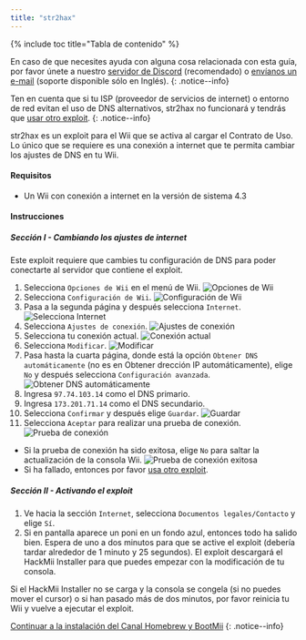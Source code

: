 ```yaml
---
title: "str2hax"
---
```


{% include toc title="Tabla de contenido" %}

En caso de que necesites ayuda con alguna cosa relacionada con esta guía, por favor únete a nuestro [servidor de Discord](https://discord.gg/b4Y7jfD) (recomendado) o [envíanos un e-mail](mailto:support@riiconnect24.net) (soporte disponible sólo en Inglés).
{: .notice--info}

Ten en cuenta que si tu ISP (proveedor de servicios de internet) o entorno de red evitan el uso de DNS alternativos, str2hax no funcionará y tendrás que [usar otro exploit](get-started).
{: .notice--info}

str2hax es un exploit para el Wii que se activa al cargar el Contrato de Uso. Lo único que se requiere es una conexión a internet que te permita cambiar los ajustes de DNS en tu Wii.

#### Requisitos

* Un Wii con conexión a internet en la versión de sistema 4.3

#### Instrucciones

##### Sección I - Cambiando los ajustes de internet

Este exploit requiere que cambies tu configuración de DNS para poder conectarte al servidor que contiene el exploit.

1. Selecciona `Opciones de Wii` en el menú de Wii. ![Opciones de Wii](/images/RiiConnect24/Internet_1.png)
2. Selecciona `Configuración de Wii`. ![Configuración de Wii](/images/RiiConnect24/Internet_2.png)
3. Pasa a la segunda página y después selecciona `Internet`. ![Selecciona Internet](/images/RiiConnect24/Internet_3.png)
4. Selecciona `Ajustes de conexión`. ![Ajustes de conexión](/images/RiiConnect24/Internet_4.png)
5. Selecciona tu conexión actual. ![Conexión actual](/images/RiiConnect24/Internet_5.png)
6. Selecciona `Modificar`. ![Modificar](/images/RiiConnect24/Internet_6.png)
7. Pasa hasta la cuarta página, donde está la opción `Obtener DNS automáticamente` (no es en Obtener drección IP automáticamente), elige `No` y después selecciona `Configuración avanzada`. ![Obtener DNS automáticamente](/images/RiiConnect24/Internet_7.png)
8. Ingresa `97.74.103.14` como el DNS primario.
9. Ingresa `173.201.71.14` como el DNS secundario.
10. Selecciona `Confirmar` y después elige `Guardar`. ![Guardar](/images/RiiConnect24/Internet_10.png)
11. Selecciona `Aceptar` para realizar una prueba de conexión. ![Prueba de conexión](/images/RiiConnect24/Internet_11.png)
   - Si la prueba de conexión ha sido exitosa, elige `No` para saltar la actualización de la consola Wii. ![Prueba de conexión exitosa](/images/RiiConnect24/Internet_12.png)
   - Si ha fallado, entonces por favor [usa otro exploit](get-started).

##### Sección II - Activando el exploit

1. Ve hacia la sección `Internet`, selecciona `Documentos legales/Contacto` y elige `Sí`.
2. Si en pantalla aparece un poni en un fondo azul, entonces todo ha salido bien. Espera de uno a dos minutos para que se active el exploit (debería tardar alrededor de 1 minuto y 25 segundos). El exploit descargará el HackMii Installer para que puedes empezar con la modificación de tu consola.

Si el HackMii Installer no se carga y la consola se congela (si no puedes mover el cursor) o si han pasado más de dos minutos, por favor reinicia tu Wii y vuelve a ejecutar el exploit.

[Continuar a la instalación del Canal Homebrew y BootMii](hbc)
{: .notice--info}
